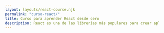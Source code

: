 ```yaml
---
layout: layouts/react-course.njk
permalink: "curso-react/"
title: Curso para aprender React desde cero
description: React es una de las librerías más populares para crear aplicaciones de JavaScript. Aprende desde cero sin dar por hecho que sabes nada de React.
---
```


